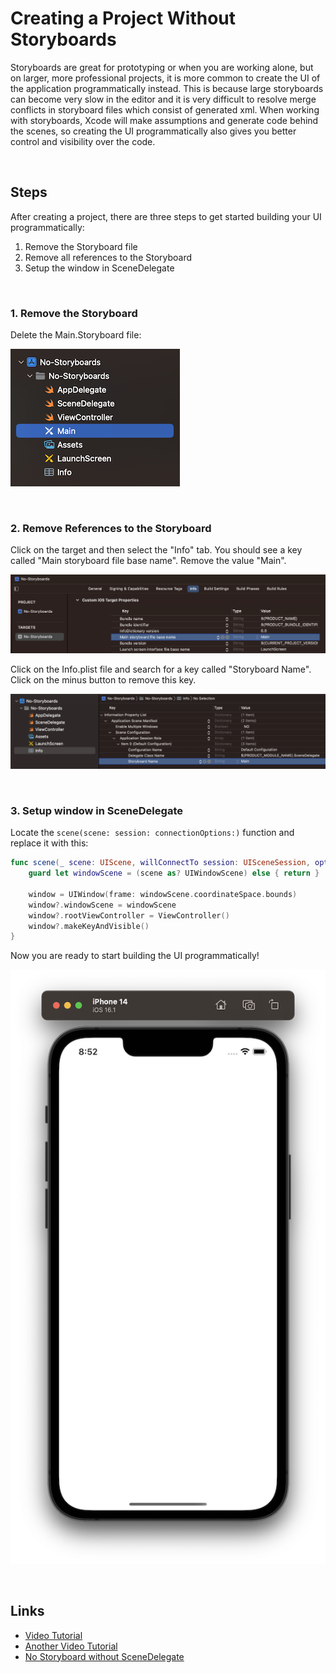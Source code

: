 # Creating a Project Without Storyboards

Storyboards are great for prototyping or when you are working alone, but on larger, more professional projects, it is more common to create the UI of the application programmatically instead. This is because large storyboards can become very slow in the editor and it is very difficult to resolve merge conflicts in storyboard files which consist of generated xml. When working with storyboards, Xcode will make assumptions and generate code behind the scenes, so creating the UI programmatically also gives you better control and visibility over the code.

<br/>

## Steps

After creating a project, there are three steps to get started building your UI programmatically:

1. Remove the Storyboard file
2. Remove all references to the Storyboard
3. Setup the window in SceneDelegate

<br/>

### 1. Remove the Storyboard

Delete the Main.Storyboard file:

![](images/0.png)

<br/>

### 2. Remove References to the Storyboard

Click on the target and then select the "Info" tab. You should see a key called "Main storyboard file base name". Remove the value "Main".

![](images/1.png)

Click on the Info.plist file and search for a key called "Storyboard Name". Click on the minus button to remove this key.

![](images/2.png)

<br/>

### 3. Setup window in SceneDelegate

Locate the `scene(scene: session: connectionOptions:)` function and replace it with this:

```swift
func scene(_ scene: UIScene, willConnectTo session: UISceneSession, options connectionOptions: UIScene.ConnectionOptions) {
    guard let windowScene = (scene as? UIWindowScene) else { return }

    window = UIWindow(frame: windowScene.coordinateSpace.bounds)
    window?.windowScene = windowScene
    window?.rootViewController = ViewController()
    window?.makeKeyAndVisible()
}
```

Now you are ready to start building the UI programmatically!

![](images/3.png)

<br/>

## Links

* [Video Tutorial](https://www.youtube.com/watch?v=Htn4h51BQsk&ab_channel=SeanAllen)
* [Another Video Tutorial](https://www.youtube.com/watch?v=OfOcKVkQw5E&ab_channel=SeanAllen)
* [No Storyboard without SceneDelegate](https://www.youtube.com/watch?v=jpe-rrBHRSU&ab_channel=SwiftArcade)




